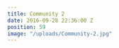 ```yaml
---
title: Community 2
date: 2016-09-28 22:36:00 Z
position: 59
image: "/uploads/Community-2.jpg"
---
```


